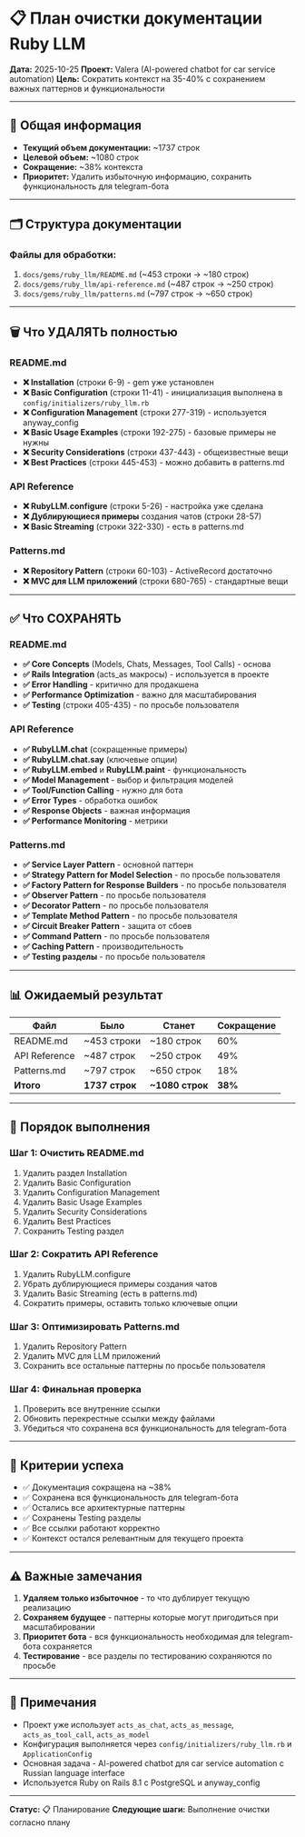 # 📋 План очистки документации Ruby LLM

**Дата:** 2025-10-25
**Проект:** Valera (AI-powered chatbot for car service automation)
**Цель:** Сократить контекст на 35-40% с сохранением важных паттернов и функциональности

---

## 🎯 Общая информация

- **Текущий объем документации:** ~1737 строк
- **Целевой объем:** ~1080 строк
- **Сокращение:** ~38% контекста
- **Приоритет:** Удалить избыточную информацию, сохранить функциональность для telegram-бота

---

## 🗂️ Структура документации

### Файлы для обработки:
1. `docs/gems/ruby_llm/README.md` (~453 строки → ~180 строк)
2. `docs/gems/ruby_llm/api-reference.md` (~487 строк → ~250 строк)
3. `docs/gems/ruby_llm/patterns.md` (~797 строк → ~650 строк)

---

## 🗑️ Что УДАЛЯТЬ полностью

### README.md
- **❌ Installation** (строки 6-9) - gem уже установлен
- **❌ Basic Configuration** (строки 11-41) - инициализация выполнена в `config/initializers/ruby_llm.rb`
- **❌ Configuration Management** (строки 277-319) - используется anyway_config
- **❌ Basic Usage Examples** (строки 192-275) - базовые примеры не нужны
- **❌ Security Considerations** (строки 437-443) - общеизвестные вещи
- **❌ Best Practices** (строки 445-453) - можно добавить в patterns.md

### API Reference
- **❌ RubyLLM.configure** (строки 5-26) - настройка уже сделана
- **❌ Дублирующиеся примеры** создания чатов (строки 28-57)
- **❌ Basic Streaming** (строки 322-330) - есть в patterns.md

### Patterns.md
- **❌ Repository Pattern** (строки 60-103) - ActiveRecord достаточно
- **❌ MVC для LLM приложений** (строки 680-765) - стандартные вещи

---

## ✅ Что СОХРАНЯТЬ

### README.md
- **✅ Core Concepts** (Models, Chats, Messages, Tool Calls) - основа
- **✅ Rails Integration** (acts_as макросы) - используется в проекте
- **✅ Error Handling** - критично для продакшена
- **✅ Performance Optimization** - важно для масштабирования
- **✅ Testing** (строки 405-435) - по просьбе пользователя

### API Reference
- **✅ RubyLLM.chat** (сокращенные примеры)
- **✅ RubyLLM.chat.say** (ключевые опции)
- **✅ RubyLLM.embed** и **RubyLLM.paint** - функциональность
- **✅ Model Management** - выбор и фильтрация моделей
- **✅ Tool/Function Calling** - нужно для бота
- **✅ Error Types** - обработка ошибок
- **✅ Response Objects** - важная информация
- **✅ Performance Monitoring** - метрики

### Patterns.md
- **✅ Service Layer Pattern** - основной паттерн
- **✅ Strategy Pattern for Model Selection** - по просьбе пользователя
- **✅ Factory Pattern for Response Builders** - по просьбе пользователя
- **✅ Observer Pattern** - по просьбе пользователя
- **✅ Decorator Pattern** - по просьбе пользователя
- **✅ Template Method Pattern** - по просьбе пользователя
- **✅ Circuit Breaker Pattern** - защита от сбоев
- **✅ Command Pattern** - по просьбе пользователя
- **✅ Caching Pattern** - производительность
- **✅ Testing разделы** - по просьбе пользователя

---

## 📊 Ожидаемый результат

| Файл | Было | Станет | Сокращение |
|------|------|--------|------------|
| README.md | ~453 строки | ~180 строк | 60% |
| API Reference | ~487 строк | ~250 строк | 49% |
| Patterns.md | ~797 строк | ~650 строк | 18% |
| **Итого** | **1737 строк** | **~1080 строк** | **38%** |

---

## 🔧 Порядок выполнения

### Шаг 1: Очистить README.md
1. Удалить раздел Installation
2. Удалить Basic Configuration
3. Удалить Configuration Management
4. Удалить Basic Usage Examples
5. Удалить Security Considerations
6. Удалить Best Practices
7. Сохранить Testing раздел

### Шаг 2: Сократить API Reference
1. Удалить RubyLLM.configure
2. Убрать дублирующиеся примеры создания чатов
3. Удалить Basic Streaming (есть в patterns.md)
4. Сократить примеры, оставить только ключевые опции

### Шаг 3: Оптимизировать Patterns.md
1. Удалить Repository Pattern
2. Удалить MVC для LLM приложений
3. Сохранить все остальные паттерны по просьбе пользователя

### Шаг 4: Финальная проверка
1. Проверить все внутренние ссылки
2. Обновить перекрестные ссылки между файлами
3. Убедиться что сохранена вся функциональность для telegram-бота

---

## 🎯 Критерии успеха

- ✅ Документация сокращена на ~38%
- ✅ Сохранена вся функциональность для telegram-бота
- ✅ Остались все архитектурные паттерны
- ✅ Сохранены Testing разделы
- ✅ Все ссылки работают корректно
- ✅ Контекст остался релевантным для текущего проекта

---

## ⚠️ Важные замечания

1. **Удаляем только избыточное** - то что дублирует текущую реализацию
2. **Сохраняем будущее** - паттерны которые могут пригодиться при масштабировании
3. **Приоритет бота** - вся функциональность необходимая для telegram-бота сохраняется
4. **Тестирование** - все разделы по тестированию сохраняются по просьбе

---

## 📝 Примечания

- Проект уже использует `acts_as_chat`, `acts_as_message`, `acts_as_tool_call`, `acts_as_model`
- Конфигурация выполняется через `config/initializers/ruby_llm.rb` и `ApplicationConfig`
- Основная задача - AI-powered chatbot для car service automation с Russian language interface
- Используется Ruby on Rails 8.1 с PostgreSQL и anyway_config

---

**Статус:** 📋 Планирование
**Следующие шаги:** Выполнение очистки согласно плану